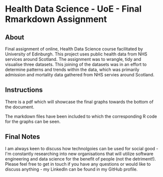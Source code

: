 # Health Data Science - UoE - Final Rmarkdown Assignment

## About
Final assignment of online, Health Data Science course facilitated by University of Edinburgh. 
This project uses public health data from NHS services around Scotland. The assignment was to
wrangle, tidy and visualise three datasets. This joining of the datasets was in an effort to
determine patterns and trends within the data, which was primarily admission and mortality data
gathered from NHS servies around Scotland. 

## Instructions
There is a pdf which will showcase the final graphs towards the bottom of the document.

The markdown files have been included to which the corresponding R code for the graphs
can be seen. 

## Final Notes
I am always keen to discuss how technolgoies can be used for social good - I'm constantly
researching into new organisations that will utilize software engineering and data science
for the benefit of people (not the detriment!). Please feel free to get in touch if you have
any questions or would like to discuss anything - my LinkedIn can be found in my GitHub profile.
